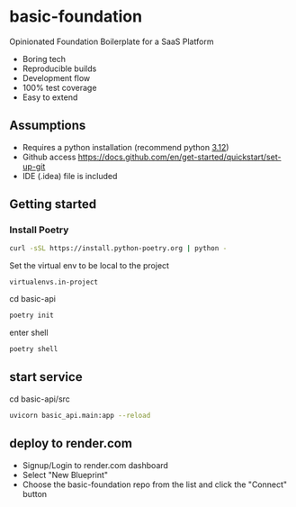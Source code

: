 # basic-foundation

Opinionated Foundation Boilerplate for a SaaS Platform

* Boring tech
* Reproducible builds
* Development flow
* 100% test coverage
* Easy to extend

## Assumptions

* Requires a python installation (recommend python [3.12](https://docs.python.org/release/3.12.1/whatsnew/3.12.html))
* Github access https://docs.github.com/en/get-started/quickstart/set-up-git
* IDE (.idea) file is included

## Getting started

### Install Poetry

```bash
curl -sSL https://install.python-poetry.org | python -
```

Set the virtual env to be local to the project

```
virtualenvs.in-project
```

cd basic-api

```bash
poetry init
```

enter shell

```bash
poetry shell
```

## start service

cd basic-api/src

```bash
uvicorn basic_api.main:app --reload
```

## deploy to render.com

* Signup/Login to render.com dashboard
* Select "New Blueprint"
* Choose the basic-foundation repo from the list and click the "Connect" button

